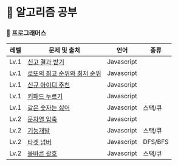 # 🎈 알고리즘 공부

### 📒 프로그래머스

| 레벨 | 문제 및 출처                                                                                    | 언어       | 종류    |
| ---- | ----------------------------------------------------------------------------------------------- | ---------- | ------- |
| Lv.1 | [신고 결과 받기](https://school.programmers.co.kr/learn/courses/30/lessons/92334)               | Javascript |         |
| Lv.1 | [로또의 최고 순위와 최저 순위](https://school.programmers.co.kr/learn/courses/30/lessons/77484) | Javascript |         |
| Lv.1 | [신규 아이디 추천](https://school.programmers.co.kr/learn/courses/30/lessons/72410)             | Javascript |         |
| Lv.1 | [키패드 누르기](https://school.programmers.co.kr/learn/courses/30/lessons/67256)                | Javascript |         |
| Lv.1 | [같은 숫자는 싫어](https://school.programmers.co.kr/learn/courses/30/lessons/12906)             | Javascript | 스택/큐 |
| Lv.2 | [문자열 압축](https://school.programmers.co.kr/learn/courses/30/lessons/60057)                  | Javascript |         |
| Lv.2 | [기능개발](https://school.programmers.co.kr/learn/courses/30/lessons/42586)                     | Javascript | 스택/큐 |
| Lv.2 | [타겟 넘버](https://school.programmers.co.kr/learn/courses/30/lessons/43165)                    | Javascript | DFS/BFS |
| Lv.2 | [올바른 괄호](https://school.programmers.co.kr/learn/courses/30/lessons/12909)                  | Javascript | 스택/큐 |

